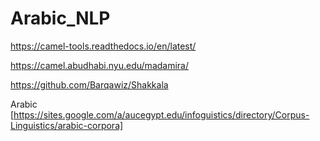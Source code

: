 # Arabic_NLP

https://camel-tools.readthedocs.io/en/latest/


https://camel.abudhabi.nyu.edu/madamira/


https://github.com/Barqawiz/Shakkala

Arabic [https://sites.google.com/a/aucegypt.edu/infoguistics/directory/Corpus-Linguistics/arabic-corpora]
